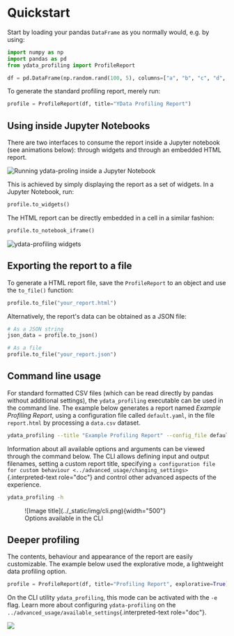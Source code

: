 # Quickstart

Start by loading your pandas `DataFrame` as you normally would, e.g. by
using:

``` python linenums="1"
import numpy as np
import pandas as pd
from ydata_profiling import ProfileReport

df = pd.DataFrame(np.random.rand(100, 5), columns=["a", "b", "c", "d", "e"])
```

To generate the standard profiling report, merely run:

``` python
profile = ProfileReport(df, title="YData Profiling Report")
```

## Using inside Jupyter Notebooks

There are two interfaces to consume the report inside a Jupyter notebook
(see animations below): through widgets and through an embedded HTML
report.

![Running ydata-proling inside a Jupyter Notebook](../_static/img/widgets.gif)

This is achieved by simply displaying the report as a set of widgets. In
a Jupyter Notebook, run:

``` python
profile.to_widgets()
```

The HTML report can be directly embedded in a cell in a similar fashion:

``` python
profile.to_notebook_iframe()
```

![ydata-profiling widgets](../_static/img/iframe.gif)

## Exporting the report to a file

To generate a HTML report file, save the `ProfileReport` to an object
and use the `to_file()` function:

``` python
profile.to_file("your_report.html")
```

Alternatively, the report's data can be obtained as a JSON file:

``` python linenums="1" title="Save your profile report as a JSON file"
# As a JSON string
json_data = profile.to_json()

# As a file
profile.to_file("your_report.json")
```

## Command line usage

For standard formatted CSV files (which can be read directly by pandas
without additional settings), the `ydata_profiling` executable can be
used in the command line. The example below generates a report named
*Example Profiling Report*, using a configuration file called
`default.yaml`, in the file `report.html` by processing a `data.csv`
dataset.

``` bash
ydata_profiling --title "Example Profiling Report" --config_file default.yaml data.csv report.html
```

Information about all available options and arguments can be viewed
through the command below. The CLI allows defining input and output
filenames, setting a custom report title, specifying
`a configuration file for custom behaviour <../advanced_usage/changing_settings>`{.interpreted-text
role="doc"} and control other advanced aspects of the experience.

``` bash
ydata_profiling -h
```
<figure markdown>
  ![Image title](../_static/img/cli.png){width="500"}
  <figcaption>Options available in the CLI</figcaption>
</figure>

## Deeper profiling

The contents, behaviour and appearance of the report are easily
customizable. The example below used the explorative mode, a lightweight
data profiling option.

``` python
profile = ProfileReport(df, title="Profiling Report", explorative=True)
```

On the CLI utility `ydata_profiling`, this mode can be activated with
the `-e` flag. Learn more about configuring `ydata-profiling` on the
`../advanced_usage/available_settings`{.interpreted-text role="doc"}.

<img referrerpolicy="no-referrer-when-downgrade" src="https://static.scarf.sh/a.png?x-pxid=baa0e45f-0c03-4190-9646-9d8ea2640ba2" />